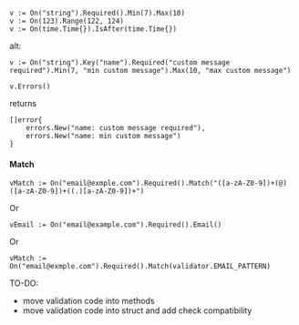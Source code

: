 ```
v := On("string").Required().Min(7).Max(10)
v := On(123).Range(122, 124)
v := On(time.Time{}).IsAfter(time.Time{})
```

alt:

```
v := On("string").Key("name").Required("custom message required").Min(7, "min custom message").Max(10, "max custom message")
```

```v.Errors()```

returns

```
[]error{
	errors.New("name: custom message required"),
	errors.New("name: min custom message")
}
```

#### Match

```
vMatch := On("email@exmple.com").Required().Match("([a-zA-Z0-9])+(@)([a-zA-Z0-9])+((.)[a-zA-Z0-9])+")
```

Or

```
vEmail := On("email@example.com").Required().Email()
```

Or

```
vMatch := On("email@exmple.com").Required().Match(validator.EMAIL_PATTERN)
```

TO-DO:

- move validation code into methods
- move validation code into struct and add check compatibility